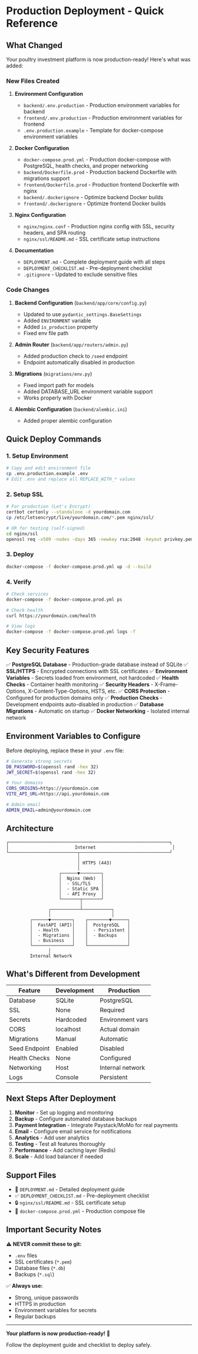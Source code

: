 # Production Deployment - Quick Reference

## What Changed

Your poultry investment platform is now production-ready! Here's what was added:

### New Files Created

1. **Environment Configuration**
   - `backend/.env.production` - Production environment variables for backend
   - `frontend/.env.production` - Production environment variables for frontend
   - `.env.production.example` - Template for docker-compose environment variables

2. **Docker Configuration**
   - `docker-compose.prod.yml` - Production docker-compose with PostgreSQL, health checks, and proper networking
   - `backend/Dockerfile.prod` - Production backend Dockerfile with migrations support
   - `frontend/Dockerfile.prod` - Production frontend Dockerfile with nginx
   - `backend/.dockerignore` - Optimize backend Docker builds
   - `frontend/.dockerignore` - Optimize frontend Docker builds

3. **Nginx Configuration**
   - `nginx/nginx.conf` - Production nginx config with SSL, security headers, and SPA routing
   - `nginx/ssl/README.md` - SSL certificate setup instructions

4. **Documentation**
   - `DEPLOYMENT.md` - Complete deployment guide with all steps
   - `DEPLOYMENT_CHECKLIST.md` - Pre-deployment checklist
   - `.gitignore` - Updated to exclude sensitive files

### Code Changes

1. **Backend Configuration** (`backend/app/core/config.py`)
   - Updated to use `pydantic_settings.BaseSettings`
   - Added `ENVIRONMENT` variable
   - Added `is_production` property
   - Fixed env file path

2. **Admin Router** (`backend/app/routers/admin.py`)
   - Added production check to `/seed` endpoint
   - Endpoint automatically disabled in production

3. **Migrations** (`migrations/env.py`)
   - Fixed import path for models
   - Added DATABASE_URL environment variable support
   - Works properly with Docker

4. **Alembic Configuration** (`backend/alembic.ini`)
   - Added proper alembic configuration

## Quick Deploy Commands

### 1. Setup Environment
```bash
# Copy and edit environment file
cp .env.production.example .env
# Edit .env and replace all REPLACE_WITH_* values
```

### 2. Setup SSL
```bash
# For production (Let's Encrypt)
certbot certonly --standalone -d yourdomain.com
cp /etc/letsencrypt/live/yourdomain.com/*.pem nginx/ssl/

# OR for testing (self-signed)
cd nginx/ssl
openssl req -x509 -nodes -days 365 -newkey rsa:2048 -keyout privkey.pem -out fullchain.pem
```

### 3. Deploy
```bash
docker-compose -f docker-compose.prod.yml up -d --build
```

### 4. Verify
```bash
# Check services
docker-compose -f docker-compose.prod.yml ps

# Check health
curl https://yourdomain.com/health

# View logs
docker-compose -f docker-compose.prod.yml logs -f
```

## Key Security Features

✅ **PostgreSQL Database** - Production-grade database instead of SQLite
✅ **SSL/HTTPS** - Encrypted connections with SSL certificates
✅ **Environment Variables** - Secrets loaded from environment, not hardcoded
✅ **Health Checks** - Container health monitoring
✅ **Security Headers** - X-Frame-Options, X-Content-Type-Options, HSTS, etc.
✅ **CORS Protection** - Configured for production domains only
✅ **Production Checks** - Development endpoints auto-disabled in production
✅ **Database Migrations** - Automatic on startup
✅ **Docker Networking** - Isolated internal network

## Environment Variables to Configure

Before deploying, replace these in your `.env` file:

```bash
# Generate strong secrets
DB_PASSWORD=$(openssl rand -hex 32)
JWT_SECRET=$(openssl rand -hex 32)

# Your domains
CORS_ORIGINS=https://yourdomain.com
VITE_API_URL=https://api.yourdomain.com

# Admin email
ADMIN_EMAIL=admin@yourdomain.com
```

## Architecture

```
┌─────────────────────────────────────────────────────────────┐
│                         Internet                             │
└──────────────────────────┬──────────────────────────────────┘
                           │
                           │ HTTPS (443)
                           │
                    ┌──────▼────────┐
                    │  Nginx (Web)  │
                    │  - SSL/TLS    │
                    │  - Static SPA │
                    │  - API Proxy  │
                    └───────┬───────┘
                            │
                ┌───────────┴───────────┐
                │                       │
         ┌──────▼────────┐    ┌────────▼──────┐
         │  FastAPI (API)│    │  PostgreSQL   │
         │  - Health     │    │  - Persistent │
         │  - Migrations │    │  - Backups    │
         │  - Business   │    │               │
         └───────────────┘    └───────────────┘
                │
         Internal Network
```

## What's Different from Development

| Feature | Development | Production |
|---------|-------------|------------|
| Database | SQLite | PostgreSQL |
| SSL | None | Required |
| Secrets | Hardcoded | Environment vars |
| CORS | localhost | Actual domain |
| Migrations | Manual | Automatic |
| Seed Endpoint | Enabled | Disabled |
| Health Checks | None | Configured |
| Networking | Host | Internal network |
| Logs | Console | Persistent |

## Next Steps After Deployment

1. **Monitor** - Set up logging and monitoring
2. **Backup** - Configure automated database backups
3. **Payment Integration** - Integrate Paystack/MoMo for real payments
4. **Email** - Configure email service for notifications
5. **Analytics** - Add user analytics
6. **Testing** - Test all features thoroughly
7. **Performance** - Add caching layer (Redis)
8. **Scale** - Add load balancer if needed

## Support Files

- 📄 `DEPLOYMENT.md` - Detailed deployment guide
- ✅ `DEPLOYMENT_CHECKLIST.md` - Pre-deployment checklist
- 🔒 `nginx/ssl/README.md` - SSL certificate setup
- 🐳 `docker-compose.prod.yml` - Production compose file

## Important Security Notes

⚠️ **NEVER commit these to git:**
- `.env` files
- SSL certificates (`*.pem`)
- Database files (`*.db`)
- Backups (`*.sql`)

✅ **Always use:**
- Strong, unique passwords
- HTTPS in production
- Environment variables for secrets
- Regular backups

---

**Your platform is now production-ready!** 🚀

Follow the deployment guide and checklist to deploy safely.
